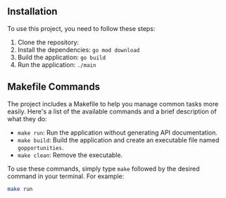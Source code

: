 ## Installation

To use this project, you need to follow these steps:

1. Clone the repository: 
2. Install the dependencies: `go mod download`
3. Build the application: `go build`
4. Run the application: `./main`

## Makefile Commands

The project includes a Makefile to help you manage common tasks more easily. Here's a list of the available commands and a brief description of what they do:

- `make run`: Run the application without generating API documentation.
- `make build`: Build the application and create an executable file named `gopportunities`.
- `make clean`: Remove the executable.

To use these commands, simply type `make` followed by the desired command in your terminal. For example:

```sh
make run
```
